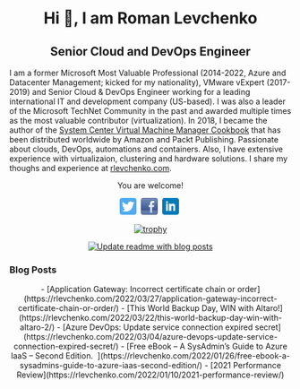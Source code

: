 <h1 align="center"> Hi  👋, I am Roman Levchenko</h1>
<h2 align="center">Senior Cloud and DevOps Engineer</h2>

I am a former Microsoft Most Valuable Professional (2014-2022, Azure and Datacenter Management; kicked for my nationality), VMware vExpert (2017-2019) and Senior Cloud & DevOps Engineer working for a leading international IT and development company (US-based). I was also a leader of the Microsoft TechNet Community in the past and awarded multiple times as the most valuable contributor (virtualization). In 2018, I became the author of the [System Center Virtual Machine Manager Cookbook](https://rlevchenko.com/2018/03/05/my-first-book-is-published-vmm-2016-cookbook/)  that has been distributed worldwide by Amazon and Packt Publishing. Passionate about clouds, DevOps, automations and containers. Also, I have extensive experience with virtualizaion, clustering and hardware solutions. I share my thoughs and experience at [rlevchenko.com](https://rlevchenko.com/about). 
</div>
<div align="center">
<p align="center">
<p>You are welcome!</p>
<a href="https://twitter.com/rlevchenko" target="external"><img height="30" src="https://github.com/rlevchenko/rlevchenko/blob/main/icons/twitter.png?raw=true"></a>&nbsp;
<a href="http://facebook.com/rlevchenko1/" target="external"><img height="30" src="https://github.com/rlevchenko/rlevchenko/blob/main/icons/facebook.png?raw=true"></a>&nbsp;
<a href="https://www.linkedin.com/in/rlevchenko/" target="external"><img height="30" src="https://github.com/rlevchenko/rlevchenko/blob/main/icons/linkedin.png?raw=true"></a>&nbsp;
</p>

[![trophy](https://github-profile-trophy.vercel.app/?username=rlevchenko&margin-w=15&no-bg=true)](https://github.com/ryo-ma/github-profile-trophy)

[![Update readme with blog posts](https://github.com/rlevchenko/rlevchenko/actions/workflows/get-posts-rss.yml/badge.svg)](https://github.com/rlevchenko/rlevchenko/actions/workflows/get-posts-rss.yml)
</div>


### Blog Posts
<p align="center">
<!--START_SECTION:feed-->
- [Application Gateway: Incorrect certificate chain or order](https:&#x2F;&#x2F;rlevchenko.com&#x2F;2022&#x2F;03&#x2F;27&#x2F;application-gateway-incorrect-certificate-chain-or-order&#x2F;)
- [This World Backup Day, WIN with Altaro!](https:&#x2F;&#x2F;rlevchenko.com&#x2F;2022&#x2F;03&#x2F;22&#x2F;this-world-backup-day-win-with-altaro-2&#x2F;)
- [Azure DevOps: Update service connection expired secret](https:&#x2F;&#x2F;rlevchenko.com&#x2F;2022&#x2F;03&#x2F;04&#x2F;azure-devops-update-service-connection-expired-secret&#x2F;)
- [Free eBook – A SysAdmin’s Guide to Azure IaaS – Second Edition.  ](https:&#x2F;&#x2F;rlevchenko.com&#x2F;2022&#x2F;01&#x2F;26&#x2F;free-ebook-a-sysadmins-guide-to-azure-iaas-second-edition&#x2F;)
- [2021 Performance Review](https:&#x2F;&#x2F;rlevchenko.com&#x2F;2022&#x2F;01&#x2F;10&#x2F;2021-performance-review&#x2F;)
<!--END_SECTION:feed-->
</p>


